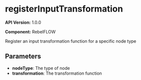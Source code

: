 # registerInputTransformation

**API Version:** 1.0.0

**Component:** RebelFLOW

Register an input transformation function for a specific node type

## Parameters

- **nodeType**: The type of node
- **transformation**: The transformation function

